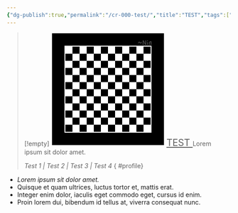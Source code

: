 ```yaml
---
{"dg-publish":true,"permalink":"/cr-000-test/","title":"TEST","tags":["-character"]}
---
```


>[!empty]
> ![RESOURCE/ASSET/OTHER/PlaceholderIcon.png|icon](/img/user/RESOURCE/ASSET/OTHER/PlaceholderIcon.png) <u style="font-size: 1.5em;"> TEST </u>
> Lorem ipsum sit dolor amet.
> 
> *Test 1 | Test 2 | Test 3 | Test 4*
{ #profile}


- *Lorem ipsum sit dolor amet.*
- Quisque et quam ultrices, luctus tortor et, mattis erat.
- Integer enim dolor, iaculis eget commodo eget, cursus id enim.
- Proin lorem dui, bibendum id tellus at, viverra consequat nunc.